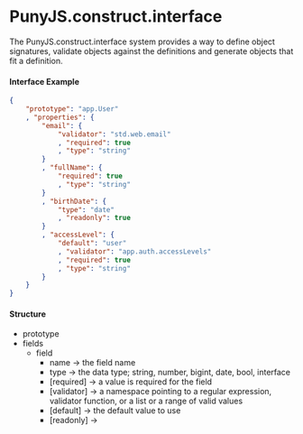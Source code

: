 # PunyJS.construct.interface

The PunyJS.construct.interface system provides a way to define object signatures, validate objects against the definitions and generate objects that fit a definition.

#### Interface Example

```json
{
    "prototype": "app.User"
    , "properties": {
        "email": {
            "validator": "std.web.email"
            , "required": true
            , "type": "string"
        }
        , "fullName": {
            "required": true
            , "type": "string"
        }
        , "birthDate": {
            "type": "date"
            , "readonly": true
        }
        , "accessLevel": {
            "default": "user"
            , "validator": "app.auth.accessLevels"
            , "required": true
            , "type": "string"
        }
    }
}
```

#### Structure

* prototype
* fields
    - field
        * name        -> the field name
        * type        -> the data type; string, number, bigint, date, bool, interface
        * [required]  -> a value is required for the field
        * [validator] -> a namespace pointing to a regular expression, validator function, or a list or a range of valid values
        * [default]   -> the default value to use
        * [readonly]  -> 
